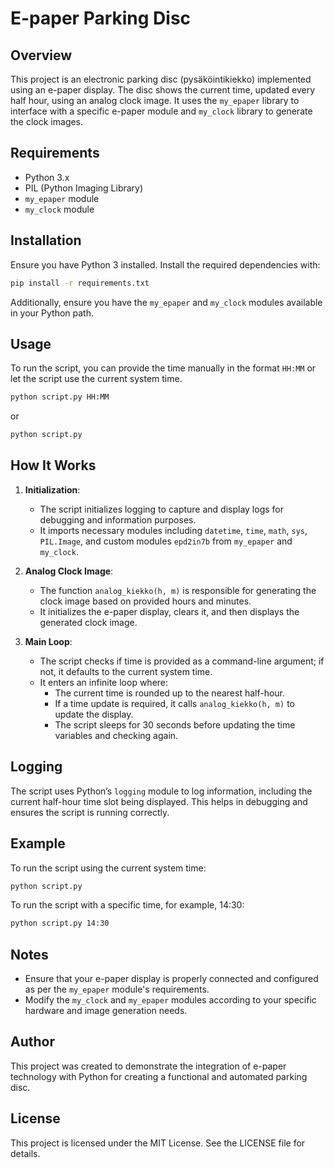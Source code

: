 
# E-paper Parking Disc

## Overview

This project is an electronic parking disc (pysäköintikiekko) implemented using an e-paper display. The disc shows the current time, updated every half hour, using an analog clock image. It uses the `my_epaper` library to interface with a specific e-paper module and `my_clock` library to generate the clock images.

## Requirements

- Python 3.x
- PIL (Python Imaging Library)
- `my_epaper` module
- `my_clock` module

## Installation

Ensure you have Python 3 installed. Install the required dependencies with:

```bash
pip install -r requirements.txt
```

Additionally, ensure you have the `my_epaper` and `my_clock` modules available in your Python path.

## Usage

To run the script, you can provide the time manually in the format `HH:MM` or let the script use the current system time. 

```bash
python script.py HH:MM
```

or

```bash
python script.py
```

## How It Works

1. **Initialization**:
    - The script initializes logging to capture and display logs for debugging and information purposes.
    - It imports necessary modules including `datetime`, `time`, `math`, `sys`, `PIL.Image`, and custom modules `epd2in7b` from `my_epaper` and `my_clock`.

2. **Analog Clock Image**:
    - The function `analog_kiekko(h, m)` is responsible for generating the clock image based on provided hours and minutes.
    - It initializes the e-paper display, clears it, and then displays the generated clock image.

3. **Main Loop**:
    - The script checks if time is provided as a command-line argument; if not, it defaults to the current system time.
    - It enters an infinite loop where:
        - The current time is rounded up to the nearest half-hour.
        - If a time update is required, it calls `analog_kiekko(h, m)` to update the display.
        - The script sleeps for 30 seconds before updating the time variables and checking again.

## Logging

The script uses Python’s `logging` module to log information, including the current half-hour time slot being displayed. This helps in debugging and ensures the script is running correctly.

## Example

To run the script using the current system time:

```bash
python script.py
```

To run the script with a specific time, for example, 14:30:

```bash
python script.py 14:30
```

## Notes

- Ensure that your e-paper display is properly connected and configured as per the `my_epaper` module's requirements.
- Modify the `my_clock` and `my_epaper` modules according to your specific hardware and image generation needs.

## Author

This project was created to demonstrate the integration of e-paper technology with Python for creating a functional and automated parking disc.

## License

This project is licensed under the MIT License. See the LICENSE file for details.
